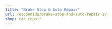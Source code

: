 ```yaml
---
title: "Brake Stop & Auto Repair"
url: /escondido/brake-stop-and-auto-repair-2/
shop: car repair
---
```

